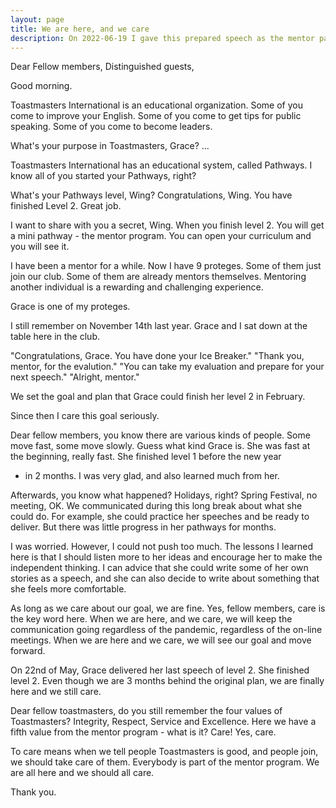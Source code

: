 ```yaml
---
layout: page
title: We are here, and we care
description: On 2022-06-19 I gave this prepared speech as the mentor pathways project.
---
```



Dear Fellow members,
Distinguished guests,

Good morning.

Toastmasters International is an educational organization. Some of you
come to improve your English. Some of you come to get tips for public
speaking. Some of you come to become leaders.

What's your purpose in Toastmasters, Grace?
...

Toastmasters International has an educational system, called Pathways.
I know all of you started your Pathways, right?

What's your Pathways level, Wing?
Congratulations, Wing. You have finished Level 2. Great job.

I want to share with you a secret, Wing. When you finish level 2. You will
get a mini pathway - the mentor program. You can open your curriculum and
you will see it.

I have been a mentor for a while. Now I have 9 proteges. Some of them
just join our club. Some of them are already mentors themselves. Mentoring
another individual is a rewarding and challenging experience.

Grace is one of my proteges.

I still remember on November 14th last year. Grace and I sat down at the
table here in the club.

"Congratulations, Grace. You have done your Ice Breaker."
"Thank you, mentor, for the evalution."
"You can take my evaluation and prepare for your next speech."
"Alright, mentor."

We set the goal and plan that Grace could finish her level 2 in February.

Since then I care this goal seriously.

Dear fellow members, you know there are various kinds of people.
Some move fast, some move slowly. Guess what kind Grace is. She was fast
at the beginning, really fast. She finished level 1 before the new year
- in 2 months. I was very glad, and also learned much from her.

Afterwards, you know what happened? Holidays, right? Spring Festival, no
meeting, OK. We communicated during this long break about what she could
do. For example, she could practice her speeches and be ready to deliver.
But there was little progress in her pathways for months.

I was worried. However, I could not push too much. The lessons I learned
here is that I should listen more to her ideas and encourage her to make
the independent thinking. I can advice that she could write some of her
own stories as a speech, and she can also decide to write about something
that she feels more comfortable.

As long as we care about our goal, we are fine. Yes, fellow members, care
is the key word here. When we are here, and we care, we will keep the
communication going regardless of the pandemic, regardless of the on-line
meetings. When we are here and we care, we will see our goal and move
forward.

On 22nd of May, Grace delivered her last speech of level 2. She finished
level 2. Even though we are 3 months behind the original plan, we are
finally here and we still care.

Dear fellow toastmasters, do you still remember the four values of
Toastmasters? Integrity, Respect, Service and Excellence. Here we have
a fifth value from the mentor program - what is it? Care! Yes, care.

To care means when we tell people Toastmasters is good, and people join,
we should take care of them. Everybody is part of the mentor program.
We are all here and we should all care.

Thank you.
